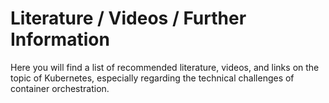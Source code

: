 # Literature / Videos / Further Information

Here you will find a list of recommended literature, videos, and links on the topic of Kubernetes, especially regarding the technical challenges of container orchestration.

